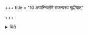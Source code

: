 +++
title = "10 अप्यग्निष्टोमे राजन्यस्य गृह्णीयात्"

+++

<details><summary>थिते</summary>

अप्यग्निष्टोमे राजन्यस्य गृह्णीयात् १०
</details>
